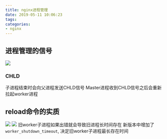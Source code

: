 ```yaml
---
title: nginx进程管理
date: 2019-05-11 10:06:23
tags:
categories:
- nginx
---
```


## 进程管理的信号
![](https://raw.githubusercontent.com/Evolution404/picgo-img/master/20190511100638.png)

### CHLD
子进程结束时会向父进程发送CHLD信号
Master进程收到CHLD信号之后会重新拉起worker进程

## reload命令的实质
![](https://raw.githubusercontent.com/Evolution404/picgo-img/master/20190511102245.png)
![](https://raw.githubusercontent.com/Evolution404/picgo-img/master/20190511102443.png)
旧worker子进程如果出错就会导致旧进程长时间存在
新版本中增加了`worker_shutdown_timeout`, 决定旧worker子进程最长存在时间

